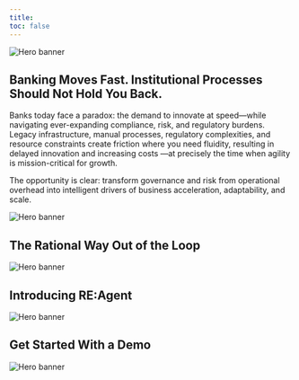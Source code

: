 ```yaml
---
title: 
toc: false
---
```


<section class="hx-w-full hx-mb-8">
  <img src="gif1.gif" alt="Hero banner" class="hx-w-full hx-h-auto"  />
</section>



## Banking Moves Fast. Institutional Processes Should Not Hold You Back.

Banks today face a paradox: the demand to innovate at speed—while navigating ever-expanding compliance, risk, and regulatory burdens. Legacy infrastructure, manual processes, regulatory complexities, and resource constraints create friction where you need fluidity, resulting in delayed innovation and increasing costs —at precisely the time when agility is mission-critical for growth.

The opportunity is clear: transform governance and risk from operational overhead into intelligent drivers of business acceleration, adaptability, and scale.




<section class="hx-w-full hx-mb-8">
  <img src="pic14.png" alt="Hero banner" class="hx-w-full hx-h-auto" />
</section>




## The Rational Way Out of the Loop


<section class="hx-w-full hx-mb-8">
  <img src="pic15.png" alt="Hero banner" class="hx-w-full hx-h-auto" />
</section>



## Introducing RE:Agent

<section class="hx-w-full hx-mb-8">
  <img src="pic16.png" alt="Hero banner" class="hx-w-full hx-h-auto" />
</section>

## Get Started With a Demo

<section class="hx-w-full hx-mb-8">
  <img src="pic17.png" alt="Hero banner" class="hx-w-full hx-h-auto" />
</section>